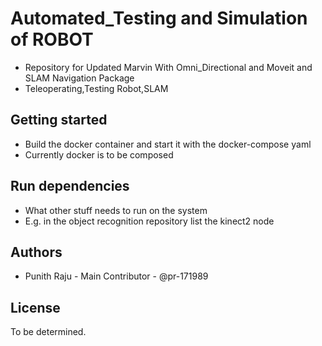 # Automated_Testing and Simulation of ROBOT
- Repository for Updated Marvin With Omni_Directional and Moveit and SLAM Navigation Package 
- Teleoperating,Testing Robot,SLAM

## Getting started
- Build the docker container and start it with the docker-compose yaml
- Currently docker is to be composed

## Run dependencies
- What other stuff needs to run on the system
- E.g. in the object recognition repository list the kinect2 node

## Authors
- Punith Raju - Main Contributor - @pr-171989 

## License
To be determined.
